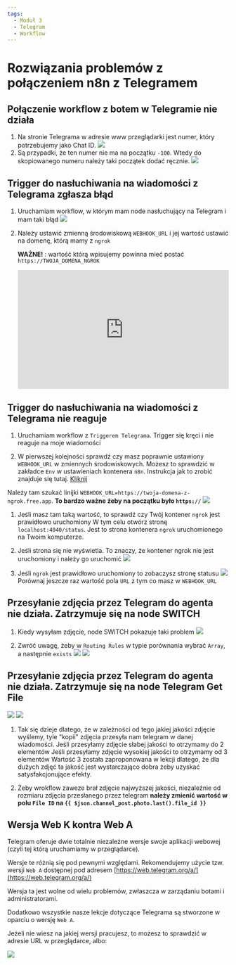 ```yaml
---
tags:
  - Moduł 3
  - Telegram
  - Workflow
---
```


# **Rozwiązania problemów z połączeniem n8n z Telegramem**

## **Połączenie workflow z botem w Telegramie nie działa**

1. Na stronie Telegrama w adresie www przeglądarki jest numer, który potrzebujemy jako Chat ID.
   ![](assets/workflows__telegram_1.png)
1. Są przypadki, że ten numer nie ma na początku `-100`. Wtedy do skopiowanego numeru należy taki początek dodać ręcznie.
   ![](assets/workflows__telegram_2.png)

## **Trigger do nasłuchiwania na wiadomości z Telegrama zgłasza błąd**

1. Uruchamiam workflow, w którym mam node nasłuchujący na Telegram i mam taki błąd
   ![](assets/workflow__telegram__webhook.png)

1. Należy ustawić zmienną środowiskową `WEBHOOK_URL` i jej wartość ustawić na domenę, którą mamy z `ngrok`

   **WAŻNE!** : wartość którą wpisujemy powinna mieć postać `https://TWOJA_DOMENA_NGROK`
   <div style="position: relative; padding-bottom: 56.25%; height: 0;"><iframe src="https://www.loom.com/embed/b0fb4aa94f90493da164214e88ee1c07?sid=e86d29a8-2a97-4b11-840f-2bea0575d1a5" frameborder="0" webkitallowfullscreen mozallowfullscreen allowfullscreen style="position: absolute; top: 0; left: 0; width: 100%; height: 100%;"></iframe></div>

## **Trigger do nasłuchiwania na wiadomości z Telegrama nie reaguje**
1. Uruchamiam workflow z `Triggerem Telegrama`. Trigger się kręci i nie reaguje na moje wiadomości

1. W pierwszej kolejności sprawdź czy masz poprawnie ustawiony `WEBHOOK_URL` w zmiennych środowiskowych. Możesz to sprawdzić w zakładce `Env` w ustawieniach kontenera `n8n`. Instrukcja jak to zrobić znajduje się tutaj. [Kliknij](../02_docker_desktop/#jak-sprawdzic-ustawienia-kontenera-docker-desktop)

Należy tam szukać linijki `WEBHOOK_URL=https://twoja-domena-z-ngrok.free.app`. **To bardzo ważne żeby na początku było `https://`**
   ![](assets/problems__telegram__webhook_1.png)

1. Jeśli masz tam taką wartość, to sprawdź czy Twój kontener `ngrok` jest prawidłowo uruchomiony
W tym celu otwórz stronę `localhost:4040/status`. Jest to strona kontenera `ngrok` uruchomionego na Twoim komputerze.


1. Jeśli strona się nie wyświetla. To znaczy, że kontener ngrok nie jest uruchomiony i należy go uruchomić
   ![](assets/problems__telegram__webhook_2.png)

1. Jeśli `ngrok` jest prawidłowo uruchomiony to zobaczysz stronę statusu
   ![](assets/problems__telegram__webhook_3.png)
   Porównaj jeszcze raz wartość pola `URL` z tym co masz w `WEBHOOK_URL`

## **Przesyłanie zdjęcia przez Telegram do agenta nie działa. Zatrzymuje się na node SWITCH**

1. Kiedy wysyłam zdjęcie, node SWITCH pokazuje taki problem
   ![](assets/workflow__telegram__photo_1.png)

1. Zwróć uwagę, żeby w `Routing Rules` w typie porównania wybrać `Array`, a następnie `exists`
   ![](assets/workflow__telegram__photo_2.png)
   ![](assets/workflow__telegram__photo_3.png)

## **Przesyłanie zdjęcia przez Telegram do agenta nie działa. Zatrzymuje się na node Telegram Get File**
   ![](assets/problems__telegram__photo_1.png)
   ![](assets/problems__telegram__photo_2.png)

1. Tak się dzieje dlatego, że w zależności od tego jakiej jakości zdjęcie wyślemy, tyle "kopii" zdjęcia przesyła nam telegram w danej wiadomości.
Jeśli przesyłamy zdjęcie słabej jakości to otrzymamy do 2 elementów
Jeśli przesyłamy zdjęcie wysokiej jakości to otrzymamy od 3 elementów
Wartość 3 została zaproponowana w lekcji dlatego, że dla dużych zdjęć ta jakość jest wystarczająco dobra żeby uzyskać satysfakcjonujące efekty.

1. Żeby wrokflow zaweze brał zdjęcie najwyższej jakości, niezależnie od rozmiaru zdjęcia przesłanego przez telegram
**należy zmienić wartość w polu `File ID` na `{{ $json.channel_post.photo.last().file_id }}`**

## **Wersja Web K kontra Web A**

Telegram oferuje dwie totalnie niezależne wersje swoje aplikacji webowej (czyli tej którą uruchamiamy w przeglądarce).

Wersje te różnią się pod pewnymi względami. Rekomendujemy użycie tzw. wersji `Web A` dostępnej pod adresem [https://web.telegram.org/a/](https://web.telegram.org/a/)

Wersja ta jest wolne od wielu problemów, zwłaszcza w zarządaniu botami i administratorami.

Dodatkowo wszystkie nasze lekcje dotyczące Telegrama są stworzone w oparciu o wersję `Web A`.

Jeżeli nie wiesz na jakiej wersji pracujesz, to możesz to sprawdzić w adresie URL w przeglądarce, albo:

![](assets/problems__telegram__wersja_web_a.png)
